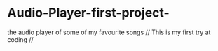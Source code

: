 # Audio-Player-first-project-
the audio player of some of my favourite songs // This is my first try at coding // 
